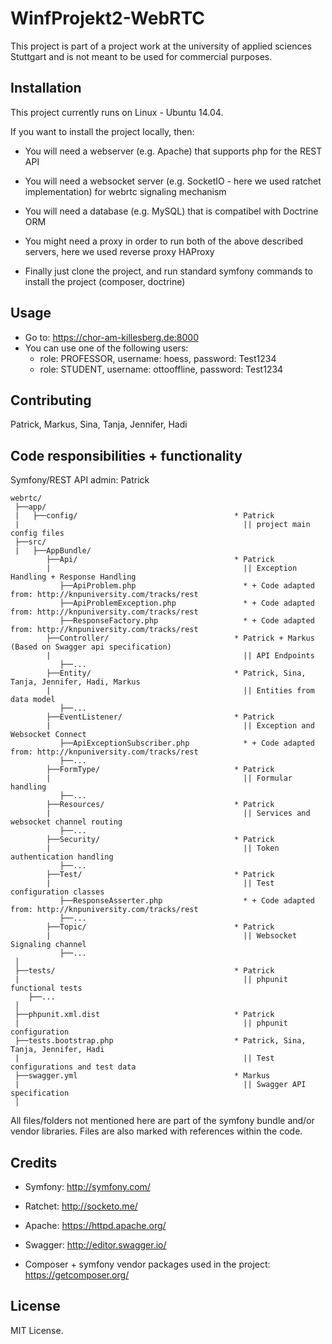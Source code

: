 # WinfProjekt2-WebRTC

This project is part of a project work at the university of applied sciences Stuttgart and is not meant to be used for commercial purposes.

## Installation

This project currently runs on Linux - Ubuntu 14.04.

If you want to install the project locally, then:

- You will need a webserver (e.g. Apache) that supports php for the REST API
- You will need a websocket server (e.g. SocketIO - here we used ratchet implementation) for webrtc signaling mechanism
- You will need a database (e.g. MySQL) that is compatibel with Doctrine ORM
- You might need a proxy in order to run both of the above described servers, here we used reverse proxy HAProxy

- Finally just clone the project, and run standard symfony commands to install the project (composer, doctrine)

## Usage

- Go to: https://chor-am-killesberg.de:8000
- You can use one of the following users: 
  - role: PROFESSOR, username: hoess, password: Test1234
  - role: STUDENT, username: ottooffline, password: Test1234

## Contributing

Patrick, Markus, Sina, Tanja, Jennifer, Hadi

## Code responsibilities + functionality

Symfony/REST API admin: Patrick

```
webrtc/
 ├──app/                        
 |   ├──config/                                   * Patrick 
 |                                                  || project main config files
 ├──src/                        
 |   ├──AppBundle/                    
        ├──Api/                                   * Patrick 
        |                                           || Exception Handling + Response Handling
           ├──ApiProblem.php                        * + Code adapted from: http://knpuniversity.com/tracks/rest
           ├──ApiProblemException.php               * + Code adapted from: http://knpuniversity.com/tracks/rest
           ├──ResponseFactory.php                   * + Code adapted from: http://knpuniversity.com/tracks/rest
        ├──Controller/                            * Patrick + Markus (Based on Swagger api specification)
        |                                           || API Endpoints
           ├──...   
        ├──Entity/                                * Patrick, Sina, Tanja, Jennifer, Hadi, Markus
        |                                           || Entities from data model
           ├──...   
        ├──EventListener/                         * Patrick
        |                                           || Exception and Websocket Connect
           ├──ApiExceptionSubscriber.php            * + Code adapted from: http://knpuniversity.com/tracks/rest
           ├──...                                   
        ├──FormType/                              * Patrick
        |                                           || Formular handling
           ├──...   
        ├──Resources/                             * Patrick
        |                                           || Services and websocket channel routing
           ├──...   
        ├──Security/                              * Patrick
        |                                           || Token authentication handling
           ├──...   
        ├──Test/                                  * Patrick
        |                                           || Test configuration classes
           ├──ResponseAsserter.php                  * + Code adapted from: http://knpuniversity.com/tracks/rest
           ├──...                                   
        ├──Topic/                                 * Patrick
        |                                           || Websocket Signaling channel
           ├──...   
 │
 ├──tests/                                        * Patrick
 |                                                  || phpunit functional tests
    ├──...   
 │
 ├──phpunit.xml.dist                              * Patrick
 |                                                  || phpunit configuration
 ├──tests.bootstrap.php                           * Patrick, Sina, Tanja, Jennifer, Hadi 
 |                                                  || Test configurations and test data
 ├──swagger.yml                                   * Markus 
 |                                                  || Swagger API specification
 │
```

All files/folders not mentioned here are part of the symfony bundle and/or vendor libraries.
Files are also marked with references within the code.

## Credits

- Symfony: http://symfony.com/
- Ratchet: http://socketo.me/
- Apache: https://httpd.apache.org/
- Swagger: http://editor.swagger.io/

- Composer + symfony vendor packages used in the project: https://getcomposer.org/


## License

MIT License.

